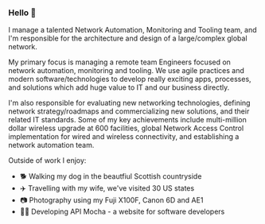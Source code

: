 ### Hello 👋

I manage a talented Network Automation, Monitoring and Tooling team, and I'm responsible for the architecture and design of a large/complex global network.

My primary focus is managing a remote team Engineers focused on network automation, monitoring and tooling.  We use agile practices and modern software/technologies to develop really exciting apps, processes, and solutions which add huge value to IT and our business directly.  

I'm also responsible for evaluating new networking technologies, defining network strategy/roadmaps and commercializing new solutions, and their related IT standards.  Some of my key achievements include multi-million dollar wireless upgrade at 600 facilities, global Network Access Control implementation for wired and wireless connectivity, and establishing a network automation team.

Outside of work I enjoy:
- 🐕 Walking my dog in the beautfiul Scottish countryside
- ✈️ Travelling with my wife, we've visited 30 US states
- 📷 Photography using my Fuji X100F, Canon 6D and AE1
- 👨‍💻 Developing API Mocha - a website for software developers

